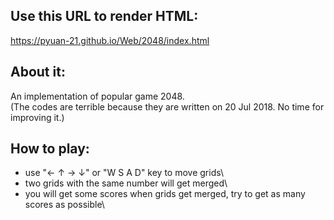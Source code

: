 ## Use this URL to render HTML:
https://pyuan-21.github.io/Web/2048/index.html

## About it:
An implementation of popular game 2048.\
(The codes are terrible because they are written on 20 Jul 2018. No time for improving it.)

## How to play:
- use "← ↑ → ↓" or "W S A D" key to move grids\
- two grids with the same number will get merged\
- you will get some scores when grids get merged, try to get as many scores as possible\

